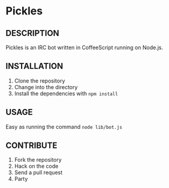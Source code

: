 # Pickles

## DESCRIPTION

Pickles is an IRC bot written in CoffeeScript running on Node.js.

## INSTALLATION

1. Clone the repository
2. Change into the directory
3. Install the dependencies with `npm install`

## USAGE

Easy as running the command `node lib/bot.js`

## CONTRIBUTE

1. Fork the repository
2. Hack on the code
3. Send a pull request
4. Party
